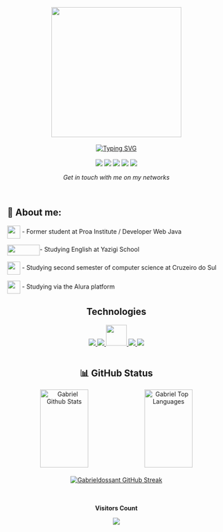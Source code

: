 <div align="center">
    <img width="300px" height="300px" src="https://user-images.githubusercontent.com/80858391/210861702-0873327f-f985-4718-b8ef-f4d017b872da.jpeg">
</div>

<br>
<div align="center">
   <a href="https://git.io/typing-svg"><img src="https://readme-typing-svg.demolab.com?font=Russo+One&size=35&pause=1000&color=102DF7&center=true&vCenter=true&width=900&lines=Hello+Everybody!;Computer+Science+student;Studying+to+become+a+developer;Nice+to+meet+you..." alt="Typing SVG" /></a>
</div><br>

<div align="center">
    <a href="mailto:gabrieldosantossilva17@gmail.com" target="_blank"><img src="https://img.shields.io/badge/Gmail-D14836?style=for-the-badge&logo=gmail&logoColor=white"></a>
    <a href="https://www.facebook.com/profile.php?id=100006772567066"><img src="https://img.shields.io/badge/Facebook-1877F2?style=for-the-badge&logo=facebook&logoColor=white"></a>
    <a href="https://www.instagram.com/gabri6l_/"><img src="https://img.shields.io/badge/Instagram-E4405F?style=for-the-badge&logo=instagram&logoColor=white"></a>
    <a href="https://twitter.com/gabigou_666"><img src="https://img.shields.io/badge/Twitter-1DA1F2?style=for-the-badge&logo=twitter&logoColor=white"></a>
    <a href=""><img src="https://img.shields.io/badge/LinkedIn-0077B5?style=for-the-badge&logo=linkedin&logoColor=white"></a>
    <p><i>Get in touch with me on my networks</i></p>
</div>

<br>


<h2>🤠 About me: </h2>
<div align-items="left">
    <p><img align="center" width="30px" height="30px" src="https://user-images.githubusercontent.com/80858391/211164909-016d5970-e086-496f-8ae3-bdee5dc8d213.png"> - Former student at Proa Institute / Developer Web Java</p>
    <p><img align="center" width="75px" height="25px" src="https://user-images.githubusercontent.com/80858391/211165648-4113e9f7-8b99-4e24-9c5f-b3d2f80fe7d5.png">- Studying English at Yazigi School</p>  
    <p><img align="center" width="30px" height="30px" src="https://user-images.githubusercontent.com/80858391/211166786-52a42558-6dc3-4cc5-a163-3db5bb65d903.png"> - Studying second semester of computer science at Cruzeiro do Sul</p>
    <p><img align="center" width="30px" height="30px" src="https://user-images.githubusercontent.com/80858391/211166596-7ef5b07b-29a2-4836-b8ea-9779aaca947c.jpg"> - Studying via the Alura platform</p> 
    <p></p>
</div>

<h2 align="center">Technologies</h2>
<div align="center">
    <a href="https://www.w3.org/html/" target="_blank"> <img src="https://img.icons8.com/color/48/000000/html-5.png"/> </a>
    <a href="https://www.w3schools.com/css/" target="_blank"> <img src="https://img.icons8.com/color/48/000000/css3.png"/> </a>
    <a href="https://developer.mozilla.org/en-US/docs/Web/JavaScript" target="_blank"> <img src="https://img.icons8.com/color/48/000000/javascript.png"  width="48" height="48"/> </a> 
    <a target="_blank" href="https://www.java.com" > <img src="https://img.icons8.com/color/48/000000/java-coffee-cup-logo.png" /> </a>
    <a href="https://git-scm.com/" target="_blank"> <img src="https://img.icons8.com/color/48/000000/git.png"/> </a> 
</div>
<br>

<div align="center">
    <h2>📊 GitHub Status</h2>
    <a href="https://github.com/gabrieldossant/gabrieldossant.git"><img alt="Gabriel Github Stats" height="180em" width="47%" src="https://github-readme-stats.vercel.app/api?username=gabrieldossant&show_icons=true&count_private=true&title_color=102DF7FF&hide_border=true&bg_color=0D1117" /></a>
    <a href="https://github.com/gabrieldosssant/gabrieldossant.git"><img alt="Gabriel Top Languages" height="180em" width="47%" src="https://github-readme-stats.vercel.app/api/top-langs/?username=gabrieldossant&langs_count=8&count_private=true&layout=compact&title_color=102DF7FF&hide_border=true&bg_color=0D1117" /></a>
    <br/>
</div>

<br>
<div align="center">
    <a href="https://git.io/streak-stats">
    <img alt="Gabrieldossant GitHub Streak" src="https://streak-stats.demolab.com?user=gabrieldossant&theme=neon-dark" /></a>
</div>

<br>




<div align="center">
<br><p align="center"><b>Visitors Count</b></p>  
<p align="center"><img align="center" src="https://profile-counter.glitch.me/{gabrieldossant}/count.svg" /></p> 
<br>
</div>
